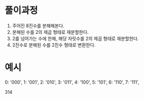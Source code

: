 # 풀이과정

1. 주어진 8진수를 분해해본다.
2. 분해된 수를 2의 제곱 형태로 재분할한다. 
3. 2를 넘어가는 수에 한해, 해당 자릿수를 2의 제곱 형태로 재분할한다.
4. 2진수로 분해된 수를 2진수 형태로 변환한다. 

# 예시 

0: '000',
1: '001',
2: '010',
3: '011',
4: '100',
5: '101',
6: '110',
7: '111',

314
